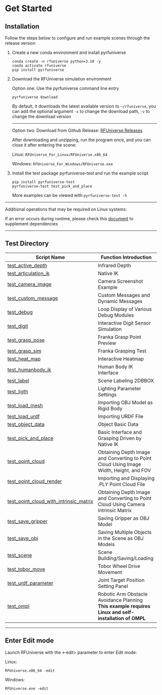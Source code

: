 # Get Started

## Installation

Follow the steps below to configure and run example scenes through the release version

1. Create a new conda environment and install pyrfuniverse
   
   ```
   conda create -n rfuniverse python=3.10 -y
   conda activate rfuniverse
   pip install pyrfuniverse
   ```

2. Download the RFUniverse simulation environment

   Option one: Use the pyrfuniverse command line entry
   ```
   pyrfuniverse download
   ```
   By default, it downloads the latest available version to `~/rfuniverse`, you can add the optional argument `-s` to change the download path, `-v` to change the download version
   
   ---

   Option two: Download from Github Release: [RFUniverse Releases](https://github.com/mvig-robotflow/rfuniverse/releases)
   
   After downloading and unzipping, run the program once, and you can close it after entering the scene:
   
   Linux: `RFUniverse_For_Linux/RFUniverse.x86_64`
   
   Windows: `RFUniverse_For_Windows/RFUniverse.exe`

3. Install the test package pyrfuniverse-test and run the example script
   ```
   pip install pyrfuniverse-test
   pyrfuniverse-test test_pick_and_place
   ```
   More examples can be viewed with `pyrfuniverse-test -h`

---

Additional operations that may be required on Linux systems:

If an error occurs during runtime, please check this [document](https://github.com/mvig-robotflow/rfuniverse/issues/3) to supplement dependencies

---

## Test Directory

| Script Name | Function Introduction |
| --- | --- |
| [test_active_depth](https://github.com/robotflow-initiative/pyrfuniverse/tree/main/test/pyrfuniverse_test/test/test_active_depth.py) | Infrared Depth |
| [test_articulation_ik](https://github.com/robotflow-initiative/pyrfuniverse/tree/main/test/pyrfuniverse_test/test/test_articulation_ik.py) | Native IK |
| [test_camera_image](https://github.com/robotflow-initiative/pyrfuniverse/tree/main/test/pyrfuniverse_test/test/test_camera_image.py) | Camera Screenshot Example |
| [test_custom_message](https://github.com/robotflow-initiative/pyrfuniverse/tree/main/test/pyrfuniverse_test/test/test_custom_message.py) | Custom Messages and Dynamic Messages |
| [test_debug](https://github.com/robotflow-initiative/pyrfuniverse/tree/main/test/pyrfuniverse_test/test/test_debug.py) | Loop Display of Various Debug Modules |
| [test_digit](https://github.com/robotflow-initiative/pyrfuniverse/tree/main/test/pyrfuniverse_test/test/test_digit.py) | Interactive Digit Sensor Simulation |
| [test_grasp_pose](https://github.com/robotflow-initiative/pyrfuniverse/tree/main/test/pyrfuniverse_test/test/test_grasp_pose.py) | Franka Grasp Point Preview |
| [test_grasp_sim](https://github.com/robotflow-initiative/pyrfuniverse/tree/main/test/pyrfuniverse_test/test/test_grasp_sim.py) | Franka Grasping Test |
| [test_heat_map](https://github.com/robotflow-initiative/pyrfuniverse/tree/main/test/pyrfuniverse_test/test/test_heat_map.py) | Interactive Heatmap |
| [test_humanbody_ik](https://github.com/robotflow-initiative/pyrfuniverse/tree/main/test/pyrfuniverse_test/test/test_humanbody_ik.py) | Human Body IK Interface |
| [test_label](https://github.com/robotflow-initiative/pyrfuniverse/tree/main/test/pyrfuniverse_test/test/test_label.py) | Scene Labeling 2DBBOX |
| [test_ligth](https://github.com/robotflow-initiative/pyrfuniverse/tree/main/test/pyrfuniverse_test/test/test_light.py) | Lighting Parameter Settings |
| [test_load_mesh](https://github.com/robotflow-initiative/pyrfuniverse/tree/main/test/pyrfuniverse_test/test/test_load_mesh.py) | Importing OBJ Model as Rigid Body |
| [test_load_urdf](https://github.com/robotflow-initiative/pyrfuniverse/tree/main/test/pyrfuniverse_test/test/test_load_urdf.py) | Importing URDF File |
| [test_object_data](https://github.com/robotflow-initiative/pyrfuniverse/tree/main/test/pyrfuniverse_test/test/test_object_data.py) | Object Basic Data |
| [test_pick_and_place](https://github.com/robotflow-initiative/pyrfuniverse/tree/main/test/pyrfuniverse_test/test/test_pick_and_place.py) | Basic Interface and Grasping Driven by Native IK |
| [test_point_cloud](https://github.com/robotflow-initiative/pyrfuniverse/tree/main/test/pyrfuniverse_test/test/test_point_cloud.py) | Obtaining Depth Image and Converting to Point Cloud Using Image Width, Height, and FOV |
| [test_point_cloud_render](https://github.com/robotflow-initiative/pyrfuniverse/tree/main/test/pyrfuniverse_test/test/test_point_cloud_render.py) | Importing and Displaying .PLY Point Cloud File |
| [test_point_cloud_with_intrinsic_matrix](https://github.com/robotflow-initiative/pyrfuniverse/tree/main/test/pyrfuniverse_test/test/test_point_cloud_with_intrinsic_matrix.py) | Obtaining Depth Image and Converting to Point Cloud Using Camera Intrinsic Matrix |
| [test_save_gripper](https://github.com/robotflow-initiative/pyrfuniverse/tree/main/test/pyrfuniverse_test/test/test_save_gripper.py) | Saving Gripper as OBJ Model |
| [test_save_obj](https://github.com/robotflow-initiative/pyrfuniverse/tree/main/test/pyrfuniverse_test/test/test_save_obj.py) | Saving Multiple Objects in the Scene as OBJ Models |
| [test_scene](https://github.com/robotflow-initiative/pyrfuniverse/tree/main/test/pyrfuniverse_test/test/test_scene.py) | Scene Building/Saving/Loading |
| [test_tobor_move](https://github.com/robotflow-initiative/pyrfuniverse/tree/main/test/pyrfuniverse_test/test/test_tobor_move.py) | Tobor Wheel Drive Movement |
| [test_urdf_parameter](https://github.com/robotflow-initiative/pyrfuniverse/tree/main/test/pyrfuniverse_test/test/test_urdf_parameter.py) | Joint Target Position Setting Panel |
| [test_ompl](https://github.com/robotflow-initiative/pyrfuniverse/tree/main/test/pyrfuniverse_test/test/test_ompl.py) | Robotic Arm Obstacle Avoidance Planning<br/>**This example requires Linux and self-installation of OMPL** |

---

## Enter Edit mode

Launch RFUniverse with the <-edit> parameter to enter Edit mode:

Linux:

```
RFUniverse.x86_64 -edit
```

Windows:

```
RFUniverse.exe -edit
```